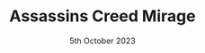 ---
layout: post
date: 5th October 2023
title: Assassins Creed Mirage
description:
developer: Ubisoft
card-image: 10
banner-image: 1
banner-offset: 95
image: mirage.jpeg
---